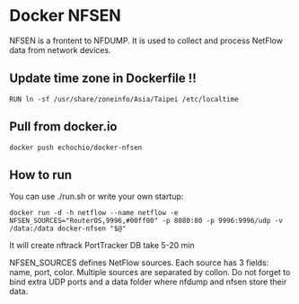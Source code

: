 Docker NFSEN
============

NFSEN is a frontent to NFDUMP. It is used to collect and process NetFlow data from network devices.

Update time zone in Dockerfile !!
----------

	RUN ln -sf /usr/share/zoneinfo/Asia/Taipei /etc/localtime

Pull from docker.io
----------

 	docker push echochio/docker-nfsen


How to run
----------

You can use ./run.sh or write your own startup:

	docker run -d -h netflow --name netflow -e NFSEN_SOURCES="RouterOS,9996,#00ff00" -p 8080:80 -p 9996:9996/udp -v /data:/data docker-nfsen "$@"

It will create nftrack PortTracker DB take 5-20 min

NFSEN_SOURCES defines NetFlow sources.
Each source has 3 fields: name, port, color. Multiple sources are separated by collon.
Do not forget to bind extra UDP ports and a data folder where nfdump and nfsen store their data.
